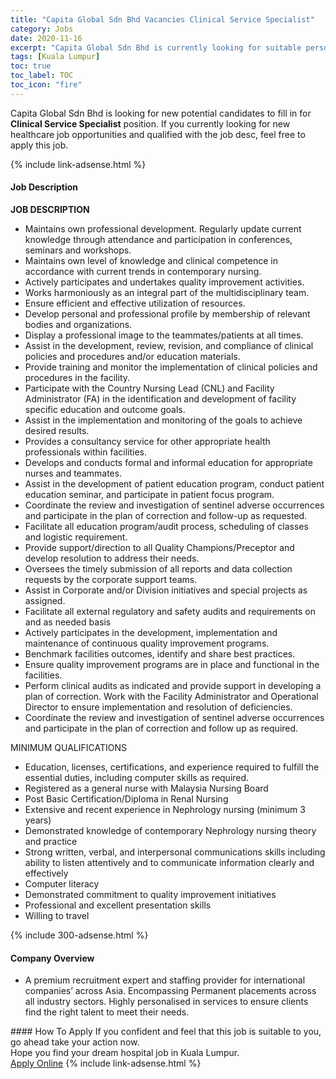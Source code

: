 ```yaml
---
title: "Capita Global Sdn Bhd Vacancies Clinical Service Specialist" 
category: Jobs 
date: 2020-11-16 
excerpt: "Capita Global Sdn Bhd is currently looking for suitable person to fill in the Clinical Service Specialist which positioned at Kuala Lumpur" 
tags: [Kuala Lumpur] 
toc: true 
toc_label: TOC 
toc_icon: "fire" 
--- 
```


<p>Capita Global Sdn Bhd is looking for new potential candidates to fill in for <b>Clinical Service Specialist</b> position. If you currently looking for new healthcare job opportunities and qualified with the job desc, feel free to apply this job.
</p>{% include link-adsense.html %} 
<div><div><div><h4>Job Description</h4></div></div><div><div><span><div><div><div><strong>JOB DESCRIPTION</strong></div><ul><li>Maintains own professional development. Regularly update current knowledge through attendance and participation in conferences, seminars and workshops.</li><li>Maintains own level of knowledge and clinical competence in accordance with current trends in contemporary nursing.</li><li>Actively participates and undertakes quality improvement activities.</li><li>Works harmoniously as an integral part of the multidisciplinary team.</li><li>Ensure efficient and effective utilization of resources.</li><li>Develop personal and professional profile by membership of relevant bodies and organizations.</li><li>Display a professional image to the teammates/patients at all times.</li><li>Assist in the development, review, revision, and compliance of clinical policies and procedures and/or education materials.</li><li>Provide training and monitor the implementation of clinical policies and procedures in the facility.</li><li>Participate with the Country Nursing Lead (CNL) and Facility Administrator (FA) in the identification and development of facility specific education and outcome goals.</li><li>Assist in the implementation and monitoring of the goals to achieve desired results.</li><li>Provides a consultancy service for other appropriate health professionals within facilities.</li><li>Develops and conducts formal and informal education for appropriate nurses and teammates.</li><li>Assist in the development of patient education program, conduct patient education seminar, and participate in patient focus program.</li><li>Coordinate the review and investigation of sentinel adverse occurrences and participate in the plan of correction and follow-up as requested.</li><li>Facilitate all education program/audit process, scheduling of classes and logistic requirement.</li><li>Provide support/direction to all Quality Champions/Preceptor and develop resolution to address their needs.</li><li>Oversees the timely submission of all reports and data collection requests by the corporate support teams.</li><li>Assist in Corporate and/or Division initiatives and special projects as assigned.</li><li>Facilitate all external regulatory and safety audits and requirements on and as needed basis</li><li>Actively participates in the development, implementation and maintenance of continuous quality improvement programs.</li><li>Benchmark facilities outcomes, identify and share best practices.</li><li>Ensure quality improvement programs are in place and functional in the facilities.</li><li>Perform clinical audits as indicated and provide support in developing a plan of correction. Work with the Facility Administrator and Operational Director to ensure implementation and resolution of deficiencies.</li><li>Coordinate the review and investigation of sentinel adverse occurrences and participate in the plan of correction and follow up as required.</li></ul><div>MINIMUM QUALIFICATIONS</div><ul><li>Education, licenses, certifications, and experience required to fulfill the essential duties, including computer skills as required.</li><li>Registered as a general nurse with Malaysia Nursing Board</li><li>Post Basic Certification/Diploma in Renal Nursing</li><li>Extensive and recent experience in Nephrology nursing (minimum 3 years)</li><li>Demonstrated knowledge of contemporary Nephrology nursing theory and practice</li><li>Strong written, verbal, and interpersonal communications skills including ability to listen attentively and to communicate information clearly and effectively</li><li>Computer literacy</li><li>Demonstrated commitment to quality improvement initiatives</li><li>Professional and excellent presentation skills</li><li>Willing to travel</li></ul></div></div></span></div></div></div> 
{% include 300-adsense.html %} 
<div><div><div><h4>Company Overview</h4></div></div><div><div><span><div><ul><li>A premium recruitment expert and staffing provider for international companies&#8217; across Asia. Encompassing Permanent placements across all industry sectors. Highly personalised in services to ensure clients find the right talent to meet their needs.</li></ul></div></span></div></div></div> 
#### How To Apply 
If you confident and feel that this job is suitable to you, go ahead take your action now. <br/> 
Hope you find your dream hospital job in Kuala Lumpur. <br/> 
<a href="https://www.jobstreet.com.my/en/job/clinical-service-specialist-4424760?jobId=jobstreet-my-job-4424760&sectionRank=4&token=0~8856b5b5-3a05-4289-a917-29603fe7facf&fr=SRP%20View%20In%20New%20Ta" class="btn btn--warning" target="_blank" rel="nofollow noopenner">Apply Online</a> 
{% include link-adsense.html %} 
